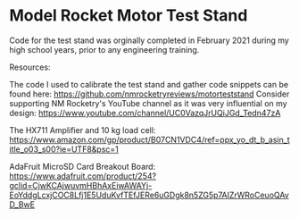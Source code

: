 # Model Rocket Motor Test Stand

Code for the test stand was orginally completed in February 2021 during my high school years, prior to any engineering training. 


Resources:

The code I used to calibrate the test stand and gather code snippets can be found here: https://github.com/nmrocketryreviews/motorteststand
Consider supporting NM Rocketry's YouTube channel as it was very influential on my design: https://www.youtube.com/channel/UC0VazqJrUQiJGd_Tedn47zA

The HX711 Amplifier and 10 kg load cell: https://www.amazon.com/gp/product/B07CN1VDC4/ref=ppx_yo_dt_b_asin_title_o03_s00?ie=UTF8&psc=1

AdaFruit MicroSD Card Breakout Board: https://www.adafruit.com/product/254?gclid=CjwKCAjwuvmHBhAxEiwAWAYj-EoYddgLcxjCOC8Lfj1E5UduKvfTEfJERe6uGDgk8n5ZG5p7AIZrWRoCeuoQAvD_BwE



